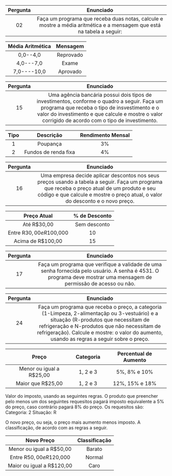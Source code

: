 Pergunta  |  Enunciado
:-------: | :------------:
02        | Faça um programa que receba duas notas, calcule e mostre a média aritmética e a mensagem que está na tabela a seguir:


Média Aritmética   |  Mensagem
:----------------: | :----------:
0,0--4,0        |  Reprovado
4,0---7,0       | Exame
7,0----10,0     | Aprovado


Pergunta  |  Enunciado
:-------: | :------------:
15        | Uma agência bancária possui dois tipos de investimentos, conforme o quadro a seguir. Faça um programa que receba o tipo de insvestimento e o valor do investimento e que calcule e mostre o valor corrigido de acordo com o tipo de investimento.

Tipo   |  Descrição     | Rendimento Mensal 
:----: | :-----------:  | :------------------:
1      |  Poupança       |  3%
2      |  Fundos de renda fixa  |  4%


Pergunta  |  Enunciado
:-------: | :------------:
16        | Uma empresa decide aplicar descontos nos seus preços usando a tabela a seguir. Faça um programa que receba o preço atual de um produto e seu código e que calcule e mostre o preço atual, o valor do desconto e o novo preço.

Preço Atual     |  % de Desconto
:-------------: | :----------------:
Até R$30,00     |  Sem desconto
Entre R$30,00 e R$100,000      | 10
Acima de R$100,00     | 15


Pergunta  |  Enunciado
:-------: | :------------:
17        | Faça um programa que verifique a validade de uma senha fornecida pelo usuário. A senha é 4531. O programa deve mostrar uma mensagem de permissão de acesso ou não.


Pergunta  |  Enunciado
:-------: | :------------:
24        | Faça um programa que receba o preço, a categoria (1-Limpeza, 2-alimentaçãp ou 3-vestuário) e a situação (R-produtos que necessitam de refrigeração e N-produtos que não necessitam de refrigeração). Calcule e mostre: o valor do aumento, usando as regras a seguir sobre o preço.


Preço   |  Categoria     | Percentual de Aumento 
:-----: | :-----------:  | :-----------------------:
Menor ou igual a R$25,00      |  1, 2 e 3      |  5%, 8% e 10%
Maior que R$25,00      |  1, 2 e 3  |  12%, 15% e 18%

Valor do imposto, usando as seguintes regras.
O produto que preencher pelo menos um dos seguintes requesitos pagará imposto equivalente a 5% do preço, caso contrário pagará 8% do preço. Os requesitos são: 
Categoria: 2
Situação: R

O novo preço, ou seja, o preço mais aumento menos imposto.
A classificação, de acordo com as regras a seguir.


Novo Preço     |   Classificação
:------------: | :----------------:
Menor ou igual a R$50,00     |  Barato
Entre R$50,00 e R$120,000  | Normal
Maior ou igual a R$120,00     | Caro

